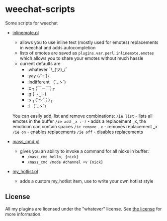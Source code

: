 # weechat-scripts
Some scripts for weechat

- [inlinemote.pl](inlinemote.pl)
  - allows you to use inline text (mostly used for emotes) replacements in weechat and adds autocompletion
  - lists of emotes are saved as `plugins.var.perl.inlinemote.emotes` which allows you to share your emotes without much hassle
  - current defaults are
    - :whatever ¯\\\_(ツ)\_/¯
    - :yay (ﾉ´ｰ`)ﾉ
    - :indifferent （´_ゝ`) 
    - :c ┐(￣ー￣)┌
    - :g ( ¬‿¬)
    - :s ┐(´～`；)┌
    - :i （´_ゝ`)
    
  You can easily add, list and remove combinations:
  `/ie list` - lists all emotes in the buffer
  `/ie add _x :-)` - adds a replacement _x, the emoticon can contain spaces
  `/ie remove _x` - removes replacement _x
  `/ie on` - enables replacements
  `/ie off` - disables replacements
- [mass_cmd.pl](mass_cmd.pl)
  - gives you an ability to invoke a command for all nicks in buffer:
    - `/mass_cmd hello, {nick}`
    - `/mass_cmd /mode #channel +v {nick}`
    
- [my_hotlist.pl](my_hotlist.pl)
  - adds a custom my_hotlist item, use to write your own hotlist style

## License

All my plugins are licensed under the "whatever" license. See [the license](LICENSE) for more information.
